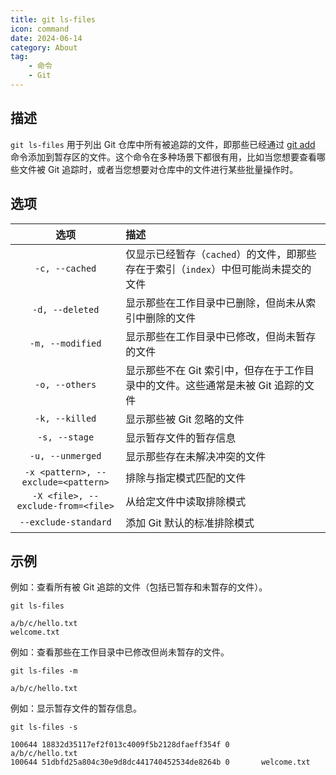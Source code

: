 ```yaml
---
title: git ls-files
icon: command
date: 2024-06-14
category: About
tag:
    - 命令
    - Git
---
```


## 描述

`git ls-files` 用于列出 Git 仓库中所有被追踪的文件，即那些已经通过 [git add](./git_add.md) 命令添加到暂存区的文件。这个命令在多种场景下都很有用，比如当您想要查看哪些文件被 Git 追踪时，或者当您想要对仓库中的文件进行某些批量操作时。

## 选项

|  选项  |  描述  |
|  :----:  |  :----  |
|  `-c, --cached`  |  仅显示已经暂存（`cached`）的文件，即那些存在于索引（`index`）中但可能尚未提交的文件  |
|  `-d, --deleted`  |  显示那些在工作目录中已删除，但尚未从索引中删除的文件  |
|  `-m, --modified`  |  显示那些在工作目录中已修改，但尚未暂存的文件  |
|  `-o, --others`  |  显示那些不在 Git 索引中，但存在于工作目录中的文件。这些通常是未被 Git 追踪的文件  |
|  `-k, --killed`  |  显示那些被 Git 忽略的文件  |
|  `-s, --stage`  |  显示暂存文件的暂存信息  |
|  `-u, --unmerged`  |  显示那些存在未解决冲突的文件  |
|  `-x <pattern>, --exclude=<pattern>`  |  排除与指定模式匹配的文件  |
|  `-X <file>, --exclude-from=<file>`  |  从给定文件中读取排除模式  |
|  `--exclude-standard`  |  添加 Git 默认的标准排除模式  |

## 示例

例如：查看所有被 Git 追踪的文件（包括已暂存和未暂存的文件）。

```shell
git ls-files

a/b/c/hello.txt
welcome.txt
```

例如：查看那些在工作目录中已修改但尚未暂存的文件。

```shell
git ls-files -m

a/b/c/hello.txt
```

例如：显示暂存文件的暂存信息。

```shell
git ls-files -s

100644 18832d35117ef2f013c4009f5b2128dfaeff354f 0       a/b/c/hello.txt
100644 51dbfd25a804c30e9d8dc441740452534de8264b 0       welcome.txt
```
